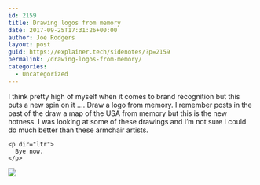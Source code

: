```yaml
---
id: 2159
title: Drawing logos from memory
date: 2017-09-25T17:31:26+00:00
author: Joe Rodgers
layout: post
guid: https://explainer.tech/sidenotes/?p=2159
permalink: /drawing-logos-from-memory/
categories:
  - Uncategorized
---
```

<div id="response_container_BBPPID" dir="auto">
  <div id="BB10_response_div_BBPPID" dir="auto">
    <p dir="ltr">
      I think pretty high of myself when it comes to brand recognition but this puts a new spin on it &#8230;. Draw a logo from memory. I remember posts in the past of the draw a map of the USA from memory but this is the new hotness. I was looking at some of these drawings and I&#8217;m not sure I could do much better than these armchair artists.
    </p>
    
    <p dir="ltr">
      Bye now.
    </p>
  </div>
</div>

<div id="posthaven_gallery[1201548]" class="posthaven-gallery">
  <div class="posthaven-gallery-car">
    <p class="posthaven-file posthaven-file-image posthaven-file-state-processed">
      <img class="posthaven-gallery-image" src="https://i0.wp.com/phaven-prod.s3.amazonaws.com/files/image_part/asset/1939949/wwrLjP0fB5u_AT4dU2NScYNxyPg/medium_bk-walmart-logos-hed-2017.jpeg?resize=800%2C400&#038;ssl=1" data-posthaven-state="processed" data-medium-src="https://i0.wp.com/phaven-prod.s3.amazonaws.com/files/image_part/asset/1939949/wwrLjP0fB5u_AT4dU2NScYNxyPg/medium_bk-walmart-logos-hed-2017.jpeg?resize=800%2C400&#038;ssl=1" data-medium-width="800" data-medium-height="400" data-large-src="https://phaven-prod.s3.amazonaws.com/files/image_part/asset/1939949/wwrLjP0fB5u_AT4dU2NScYNxyPg/large_bk-walmart-logos-hed-2017.jpeg" data-large-width="1200" data-large-height="600" data-thumb-src="https://phaven-prod.s3.amazonaws.com/files/image_part/asset/1939949/wwrLjP0fB5u_AT4dU2NScYNxyPg/thumb_bk-walmart-logos-hed-2017.jpeg" data-thumb-width="200" data-thumb-height="200" data-xlarge-src="https://phaven-prod.s3.amazonaws.com/files/image_part/asset/1939949/wwrLjP0fB5u_AT4dU2NScYNxyPg/xlarge_bk-walmart-logos-hed-2017.jpeg" data-xlarge-width="1280" data-xlarge-height="640" data-orig-src="https://phaven-prod.s3.amazonaws.com/files/image_part/asset/1939949/wwrLjP0fB5u_AT4dU2NScYNxyPg/bk-walmart-logos-hed-2017.jpeg" data-orig-width="1280" data-orig-height="640" data-posthaven-id="1939949" data-recalc-dims="1" />
    </p>
  </div>
</div>